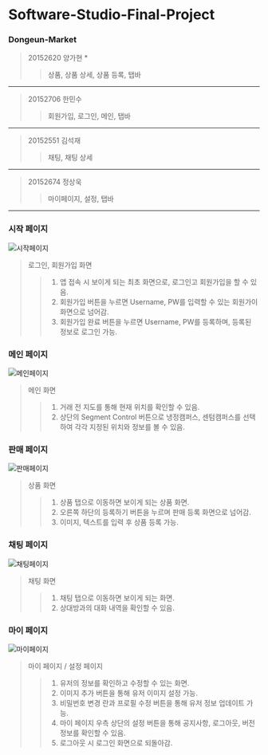 # Software-Studio-Final-Project

### Dongeun-Market
> 20152620 양가현 *  
> > 상품, 상품 상세, 상품 등록, 탭바  
---  
> 20152706 한민수  
> > 회원가입, 로그인, 메인, 탭바  
---  
> 20152551 김석재  
> > 채팅, 채팅 상세  
---  
> 20152674 정상욱  
> > 마이페이지, 설정, 탭바
---  
### 시작 페이지
![시작페이지](https://user-images.githubusercontent.com/67571328/161932076-51c144f3-c528-4187-b90d-ef513e9d15be.jpeg)
> 로그인, 회원가입 화면
> > 1. 앱 접속 시 보이게 되는 최초 화면으로, 로그인고 회원가입을 할 수 있음.
> > 2. 회원가입 버튼을 누르면 Username, PW를 입력할 수 있는 회원가이 화면으로 넘어감.
> > 3. 회원가입 완료 버튼을 누르면 Username, PW를 등록하며, 등록된 정보로 로그인 가능.

### 메인 페이지
![메인페이지](https://user-images.githubusercontent.com/67571328/161932067-b804d8d2-01f4-4902-b939-983fe0c328bc.jpeg)
> 메인 화면
> > 1. 거래 전 지도를 통해 현재 위치를 확인할 수 있음.
> > 2. 상단의 Segment Control 버튼으로 냉정캠퍼스, 센텀캠퍼스를 선택하여 각각 지정된 위치와 정보를 볼 수 있음.

### 판매 페이지
![판매페이지](https://user-images.githubusercontent.com/67571328/161932045-a1e62956-ade2-45b5-b2c5-41b7900233aa.jpeg)
> 상품 화면
> > 1. 상품 탭으로 이동하면 보이게 되는 상품 화면.
> > 2. 오른쪽 하단의 등록하기 버튼을 누르며 판매 등록 화면으로 넘어감.
> > 3. 이미지, 텍스트를 입력 후 상품 등록 가능.

### 채팅 페이지
![채팅페이지](https://user-images.githubusercontent.com/67571328/161940105-87fba15d-ab7c-4565-bd51-0c9d43ce8000.jpeg)
> 채팅 화면
> > 1. 채팅 탭으로 이동하면 보이게 되는 화면.
> > 2. 상대방과의 대화 내역을 확인할 수 있음.

### 마이 페이지
![마이페이지](https://user-images.githubusercontent.com/67571328/161932072-f203c04b-2a65-4637-8843-1fa77f8629c5.jpeg)
> 마이 페이지 / 설정 페이지
> > 1. 유저의 정보를 확인하고 수정할 수 있는 화면.
> > 2. 이미지 추가 버튼을 통해 유저 이미지 설정 가능.
> > 3. 비밀번호 변경 란과 프로필 수정 버튼을 통해 유저 정보 업데이트 가능.
> > 4. 마이 페이지 우측 상단의 설정 버튼을 통해 공지사항, 로그아웃, 버전 정보를 확인할 수 있음.
> > 5. 로그아웃 시 로그인 화면으로 되돌아감.

